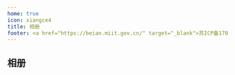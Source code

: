 ```yaml
---
home: true
icon: xiangce4
title: 相册
footer: <a href="https://beian.miit.gov.cn/" target="_blank">苏ICP备17072573号-5</a>
---
```


## 相册

<WaterFall></WaterFall>
